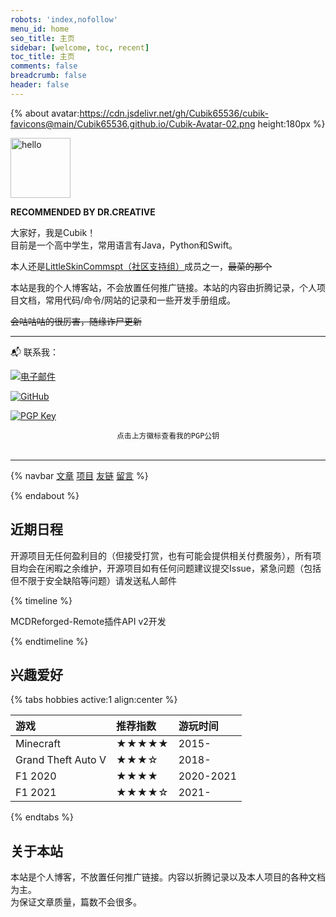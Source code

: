 ```yaml
---
robots: 'index,nofollow'
menu_id: home
seo_title: 主页
sidebar: [welcome, toc, recent]
toc_title: 主页
comments: false
breadcrumb: false
header: false
---
```


{% about avatar:https://cdn.jsdelivr.net/gh/Cubik65536/cubik-favicons@main/Cubik65536.github.io/Cubik-Avatar-02.png height:180px %}

<img height="96px" alt="hello" src="https://cdn.jsdelivr.net/gh/Cubik65536/cubik-favicons@34762a5/hello-cubik.png">

**RECOMMENDED BY DR.CREATIVE**

大家好，我是Cubik！<br/>目前是一个高中学生，常用语言有Java，Python和Swift。

本人还是[LittleSkinCommspt（社区支持组）](https://github.com/LittleSkinCommspt)成员之一，~~最菜的那个~~

本站是我的个人博客站，不会放置任何推广链接。本站的内容由折腾记录，个人项目文档，常用代码/命令/网站的记录和一些开发手册组成。

~~会咕咕咕的很厉害，随缘诈尸更新~~

------

📬 联系我：

[![电子邮件](https://img.shields.io/badge/电子邮件-cubik65536%40cubik65356.top-informational?style=for-the-badge)](mailto:cubik65536@cubik65356.top)

[![GitHub](https://img.shields.io/badge/GitHub-Cubik65536-4078c0?style=for-the-badge&logo=github&logoColor=white)](https://github.com/Cubik65536)

[![PGP Key](https://img.shields.io/badge/我的PGP指纹-7C58%20C98C%203AB8%20004E%20046C%2016FA%204462%209FF0%20C890%20D359-%23FA7343?style=for-the-badge)](https://raw.githubusercontent.com/Cubik65536/Cubik65536/main/pgp-public-key.txt)

<div style="text-align: center"><code>点击上方徽标查看我的PGP公钥</code></div>

<br/>

------

{% navbar [文章](/blog/) [项目](/wiki/) [友链](/friends/) [留言](/more#comments) %}

{% endabout %}

## 近期日程

开源项目无任何盈利目的（但接受打赏，也有可能会提供相关付费服务），所有项目均会在闲暇之余维护，开源项目如有任何问题建议提交Issue，紧急问题（包括但不限于安全缺陷等问题）请发送私人邮件

{% timeline %}

<!-- node MCDReforged-Remote -->

MCDReforged-Remote插件API v2开发

{% endtimeline %}

## 兴趣爱好

{% tabs hobbies active:1 align:center %}

<!-- tab 游戏 -->

| 游戏 | 推荐指数 |游玩时间 |
|:-----|:--------|:--------|
| Minecraft | ★★★★★ | 2015- |
| Grand Theft Auto V | ★★★☆ | 2018- |
| F1 2020 | ★★★★ | 2020-2021 |
| F1 2021 | ★★★★☆ | 2021- |

{% endtabs %}

## 关于本站

本站是个人博客，不放置任何推广链接。内容以折腾记录以及本人项目的各种文档为主。<br/>为保证文章质量，篇数不会很多。
